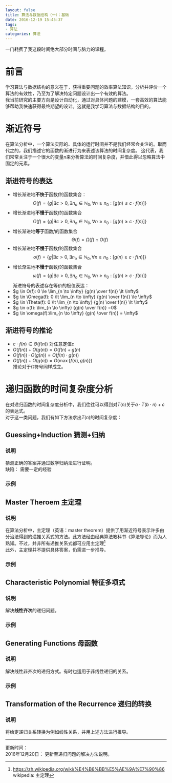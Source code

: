 ```yaml
---
layout: false
title: 算法与数据结构（一）：基础
date: 2016-12-19 15:45:37
tags: 
- 算法
categories: 算法
---
```

一门耗费了我这段时间绝大部分时间与脑力的课程。
<!--more-->

# 前言
  学习算法与数据结构的意义在于，获得重要问题的效率算法知识，分析并评价一个算法的有效性，乃至为了解决特定问题设计出一个有效的算法。  
  我当前研究的主要方向是设计自动化，通过对具体问题的建模，一套高效的算法能够帮助我快速获得最终期望的设计。这就是我学习算法与数据结构的目的。
# 渐近符号
  在算法分析中，一个算法实际的、具体的运行时间并不是我们经常会关注的。取而代之的，我们描述它的函数的渐进行为来表述该算法的时间复杂度。
  这代表，我们常常关注于一个很大的变量$n$来分析算法的时间复杂度，并借此得以忽略算法中固定的元素。
## 渐进符号的表达
  * 增长渐进地**不快于**函数$f$的函数集合：
  $$O(f)=\{g|\exists c>0 ,\exists n_o \in \mathbb N_0, \forall n \ge n_0 : [ g(n) \le c \cdot f(n) ] \}$$
  * 增长渐进地**不慢于**函数$f$的函数集合
  $$\Omega(f)=\{g|\exists c>0 ,\exists n_o \in \mathbb N_0, \forall n \ge n_0 : [ g(n) \ge c \cdot f(n) ] \}$$
  * 增长渐进地**等于**函数$f$的函数集合
  $$\Theta(f)=\Omega(f) \cap O(f)$$
  * 增长渐进地**不慢于**函数$f$的函数集合
  $$o(f)=\{g|\exists c>0 ,\exists n_o \in \mathbb N_0, \forall n \ge n_0 : [ g(n) \ge c \cdot f(n) ] \}$$
  * 增长渐进地**不慢于**函数$f$的函数集合
  $$\omega(f)=\{g|\exists c>0 ,\exists n_o \in \mathbb N_0, \forall n \ge n_0 : [ g(n) \ge c \cdot f(n) ] \}$$
  渐进符号的表述存在等价的极值表达：
  * $g \in O(f): 0 \le \lim_{n \to \infty} {g(n) \over f(n)} \lt \infty$
  * $g \in \Omega(f): 0 \lt \lim_{n \to \infty} {g(n) \over f(n)} \le \infty$
  * $g \in \Theta(f): 0 \lt \lim_{n \to \infty} {g(n) \over f(n)} \lt \infty$
  * $g \in o(f): \lim_{n \to \infty} {g(n) \over f(n)} =0$
  * $g \in \omega(f):\lim_{n \to \infty} {g(n) \over f(n)} = \infty$
## 渐进符号的推论
  * $c \cdot f(n) \in \Theta(f(n))$ 对任意定值$c$
  * $O(f(n))+O(g(n))=O(f(n)+g(n)$
  * $O(f(n))\cdot O(g(n))=O(f(n)\cdot g(n))$
  * $O(f(n))+O(g(n))=O(\max \{f(n),g(n)\})$  
  推论对于$\Omega$符号同样成立。

# 递归函数的时间复杂度分析
在对递归函数的时间复杂度分析中，我们往往可以得到对$T(n)$关于$a\cdot T(b\cdot n)+c$的表达式。  
对于这一类问题，我们有如下方法求出$T(n)$的时间复杂度：
## Guessing+Induction 猜测+归纳  
### 说明
猜测正确的答案并通过数学归纳法进行证明。  
缺陷： 需要一定的经验
### 示例
##  Master Theroem 主定理  
### 说明
在算法分析中，主定理（英语：master theorem）提供了用渐近符号表示许多由分治法得到的递推关系式的方法。此方法经由经典算法教科书《算法导论》而为人熟知。不过，并非所有递推关系式都可应用主定理[^1]  
此外，主定理并不提供具体答案，仍需进一步推导。
### 示例
## Characteristic Polynomial 特征多项式
### 说明
解决**线性齐次**的递归问题。
### 示例
## Generating Functions 母函数  
### 说明
解决线性非齐次的递归方式。有时也适用于非线性递归的关系。
### 示例
## Transformation of the Recurrence 递归的转换
### 说明
将给定递归关系转换为例如线性关系，并用上述方法进行推导。


---
更新时间：  
2016年12月20日： 更新至递归问题的解决方法说明。


[^1]: https://zh.wikipedia.org/wiki/%E4%B8%BB%E5%AE%9A%E7%90%86 wikipedia: 主定理
